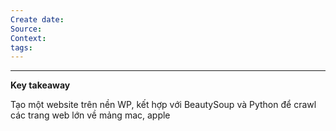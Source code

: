 ```yaml
---
Create date: 
Source: 
Context: 
tags:
---
```

---
**Key takeaway**

Tạo một website trên nền WP, kết hợp với BeautySoup và Python để crawl các trang web lớn về mảng mac, apple